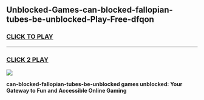 
## Unblocked-Games-can-blocked-fallopian-tubes-be-unblocked-Play-Free-dfqon
<h3>
<a href="https://premium76.site?title=can-blocked-fallopian-tubes-be-unblocked&ref=21A">CLICK TO PLAY</a></h3>
<hr>

<h3>
<a href="https://premium76.site?title=can-blocked-fallopian-tubes-be-unblocked&ref=21A">CLICK 2 PLAY</a>
  
</h3>

<a href="https://premium76.site?title=can-blocked-fallopian-tubes-be-unblocked&ref=21A"><img src="https://clearcache.store/games.png"></a>


**can-blocked-fallopian-tubes-be-unblocked games unblocked: Your Gateway to Fun and Accessible Online Gaming**
